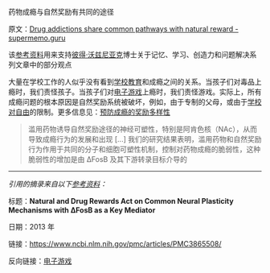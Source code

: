 药物成瘾与自然奖励有共同的途径

原文：[Drug addictions share common pathways with natural reward - supermemo.guru](https://supermemo.guru/wiki/Drug_addictions_share_common_pathways_with_natural_reward)

该[参考资料](https://supermemo.guru/wiki/References)用来支持[彼得·沃兹尼亚克](https://supermemo.guru/wiki/Piotr_Wozniak)博士关于记忆、学习、创造力和问题解决系列文章中的部分观点

大量在学校工作的人似乎没有看到[学校教育](https://supermemo.guru/wiki/Schooling)和成瘾之间的关系。当孩子们对毒品上瘾时，我们责怪孩子。当孩子们对[电子游戏](https://supermemo.guru/wiki/Videogames)上瘾时，我们责怪游戏。实际上，所有成瘾问题的根本原因是自然奖励系统被破坏，例如，由于专制的父母，或由于[学校对自由](https://supermemo.guru/wiki/School_is_prison)的限制。更多信息见：[预防成瘾的奖励多样性](https://supermemo.guru/wiki/Reward_diversity_in_preventing_addictions)

> 滥用药物诱导自然奖励途径的神经可塑性，特别是阿肯色核（NAc），从而导致成瘾行为的发展和出现 [...] 我们的研究结果表明，滥用药物和自然奖励行为作用于共同的分子和细胞可塑性机制，控制对药物成瘾的脆弱性，这种脆弱性的增加是由 ΔFosB 及其下游转录目标介导的

------

*引用的摘录来自以下[参考资料](https://supermemo.guru/wiki/References)：*

标题：**Natural and Drug Rewards Act on Common Neural Plasticity Mechanisms with ΔFosB as a Key Mediator**

日期：2013 年

链接：https://www.ncbi.nlm.nih.gov/pmc/articles/PMC3865508/

反向链接：[电子游戏](https://supermemo.guru/wiki/Videogames)